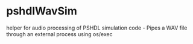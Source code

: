 pshdlWavSim
===========

helper for audio processing of PSHDL simulation code  - Pipes a WAV file through an external process using os/exec

